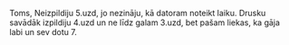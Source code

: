 Toms, Neizpildiju 5.uzd, jo nezināju, kā datoram noteikt laiku. Drusku savādāk izpildiju 4.uzd un ne līdz galam 3.uzd, bet pašam liekas, ka gāja labi un sev dotu 7.